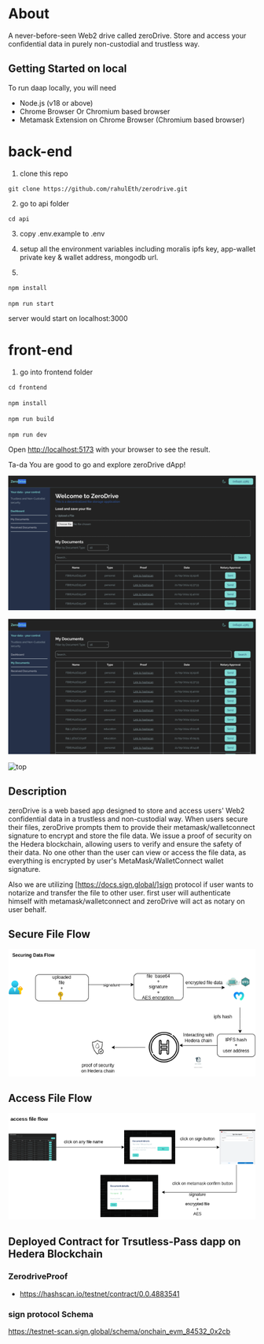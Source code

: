 # About

A never-before-seen Web2 drive called zeroDrive. Store and access your confidential data in purely non-custodial and trustless way.

## Getting Started on local 

To run daap locally, you will need

- Node.js (v18 or above)
- Chrome Browser Or Chromium based browser
- Metamask Extension on Chrome Browser (Chromium based browser)

# back-end

1. clone this repo

```
git clone https://github.com/rahulEth/zerodrive.git
```

2.  go to api folder

```
cd api
```

3. copy .env.example to .env 

4. setup all the environment variables including moralis ipfs key, app-wallet private key
& wallet address, mongodb url.

5. 
```
npm install

npm run start

```
server would start on localhost:3000

# front-end

1. go into frontend folder

```
cd frontend

npm install

npm run build

npm run dev

```
Open [http://localhost:5173](http://localhost:5173) with your browser to see the result.


Ta-da You are good to go and explore zeroDrive dApp!

![top](./docs/dashboard.webp)


![top](./docs/mydocs.webp)


![top](./docs/get-creds.png)


## Description

zeroDrive is a web based app designed to store and access users' Web2 confidential data in a trustless and non-custodial way. When users secure their files, zeroDrive prompts them to provide their metamask/walletconnect signature to encrypt and store the file data. We issue a proof of security on the Hedera blockchain, allowing users to verify and ensure the safety of their data. No one other than the user can view or access the file data, as everything is encrypted by user's MetaMask/WalletConnect wallet signature.

Also we are utilizing [https://docs.sign.global/]sign protocol if user wants to notarize and transfer the file to other user. first user will authenticate himself with metamask/walletconnect and zeroDrive will act as notary on user behalf.


## Secure File Flow

![architecture](./docs/zeroDrive-architecture.drawio.png)

## Access File Flow

![architecture](./docs/zeroDrive-architecture1.drawio.png)



## Deployed Contract for Trsutless-Pass dapp on Hedera Blockchain

### ZerodriveProof

- https://hashscan.io/testnet/contract/0.0.4883541

### sign protocol Schema

https://testnet-scan.sign.global/schema/onchain_evm_84532_0x2cb



